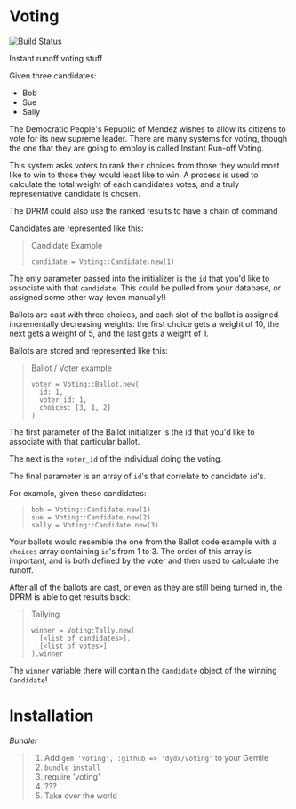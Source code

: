 # Voting
[![Build Status](https://travis-ci.org/dydx/voting.svg?branch=master)](https://travis-ci.org/dydx/voting)

Instant runoff voting stuff

Given three candidates:

* Bob
* Sue
* Sally

The Democratic People's Republic of Mendez wishes to allow its citizens to vote
for its new supreme leader. There are many systems for voting, though the one
that they are going to employ is called Instant Run-off Voting.

This system asks voters to rank their choices from those they would most like to
win to those they would least like to win. A process is used to calculate the
total weight of each candidates votes, and a truly representative candidate is
chosen.

The DPRM could also use the ranked results to have a chain of command

Candidates are represented like this:

> Candidate Example
> ```
> candidate = Voting::Candidate.new(1)
> ```

The only parameter passed into the initializer is the `id` that you'd like to
associate with that `candidate`. This could be pulled from your database, or
assigned some other way (even manually!)

Ballots are cast with three choices, and each slot of the ballot is assigned
incrementally decreasing weights: the first choice gets a weight of 10, the next
gets a weight of 5, and the last gets a weight of 1.

Ballots are stored and represented like this:

> Ballot / Voter example
> ```
> voter = Voting::Ballot.new(
>   id: 1,
>   voter_id: 1,
>   choices: [3, 1, 2]
> )
> ``` 

The first parameter of the Ballot initializer is the id that you'd like to
associate with that particular ballot.

The next is the `voter_id` of the individual doing the voting.

The final parameter is an array of `id`'s that correlate to candidate `id`'s.

For example, given these candidates:

> ```
> bob = Voting::Candidate.new(1)
> sue = Voting::Candidate.new(2)
> sally = Voting::Candidate.new(3)
> ```

Your ballots would resemble the one from the Ballot code example with a
`choices` array containing `id`'s from 1 to 3. The order of this array is
important, and is both defined by the voter and then used to calculate the
runoff.

After all of the ballots are cast, or even as they are still being turned in,
the DPRM is able to get results back:

> Tallying
> ```
> winner = Voting:Tally.new(
>   [<list of candidates>],
>   [<list of votes>]
> ).winner
> ```

The `winner` variable there will contain the `Candidate` object of the winning
`Candidate`!

# Installation

*Bundler*
> 1. Add `gem 'voting', :github => 'dydx/voting'` to your Gemile
> 2. `bundle install`
> 3. require 'voting'
> 4. ???
> 5. Take over the world
